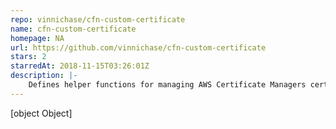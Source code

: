 ```yaml
---
repo: vinnichase/cfn-custom-certificate
name: cfn-custom-certificate
homepage: NA
url: https://github.com/vinnichase/cfn-custom-certificate
stars: 2
starredAt: 2018-11-15T03:26:01Z
description: |-
    Defines helper functions for managing AWS Certificate Managers certificates via the aws-sdk for JS. It provides functionality for requesting and validating certificates and observing the validation status. The package can be used within a AWS Lambda which could back a cloudformation custom resource.
---
```


[object Object]
